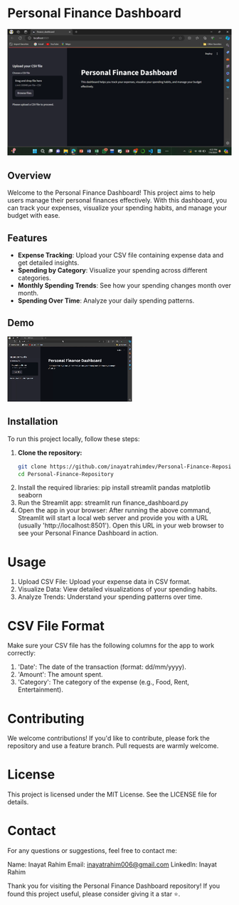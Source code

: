 # Personal Finance Dashboard

![Personal Finance Dashboard](images/finance_dashboard.png)

## Overview

Welcome to the Personal Finance Dashboard! This project aims to help users manage their personal finances effectively. With this dashboard, you can track your expenses, visualize your spending habits, and manage your budget with ease.

## Features

- **Expense Tracking**: Upload your CSV file containing expense data and get detailed insights.
- **Spending by Category**: Visualize your spending across different categories.
- **Monthly Spending Trends**: See how your spending changes month over month.
- **Spending Over Time**: Analyze your daily spending patterns.

## Demo

![Demo gif](dashboard.gif)

## Installation

To run this project locally, follow these steps:

1. **Clone the repository:**
   ```bash
   git clone https://github.com/inayatrahimdev/Personal-Finance-Repository.git
   cd Personal-Finance-Repository
2. Install the required libraries:
   pip install streamlit pandas matplotlib seaborn
3. Run the Streamlit app:
   streamlit run finance_dashboard.py
4. Open the app in your browser:
After running the above command, Streamlit will start a local web server and provide you with a URL (usually 'http://localhost:8501'). Open this URL in your web browser to see your Personal Finance Dashboard in action.

# Usage
1. Upload CSV File: Upload your expense data in CSV format.
2. Visualize Data: View detailed visualizations of your spending habits.
3. Analyze Trends: Understand your spending patterns over time.
   
# CSV File Format
Make sure your CSV file has the following columns for the app to work correctly:

1. 'Date': The date of the transaction (format: dd/mm/yyyy).
2. 'Amount': The amount spent.
3. 'Category': The category of the expense (e.g., Food, Rent, Entertainment).

# Contributing
We welcome contributions! If you'd like to contribute, please fork the repository and use a feature branch. Pull requests are warmly welcome.

# License
This project is licensed under the MIT License. See the LICENSE file for details.

# Contact
For any questions or suggestions, feel free to contact me:

Name: Inayat Rahim
Email: inayatrahim006@gmail.com
LinkedIn: Inayat Rahim

Thank you for visiting the Personal Finance Dashboard repository! If you found this project useful, please consider giving it a star ⭐️.
   
